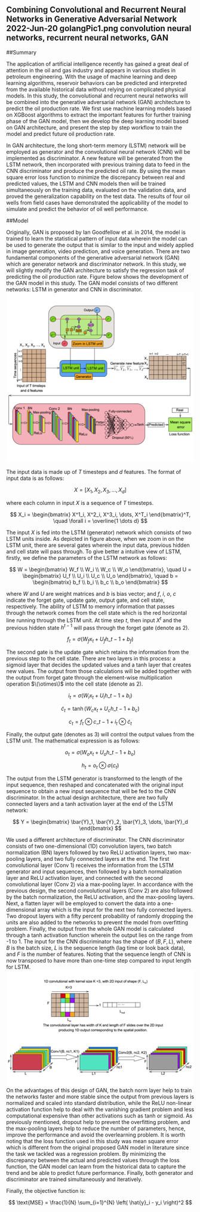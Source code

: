 Combining Convolutional and Recurrent Neural Networks in Generative Adversarial Network
2022-Jun-20
golangPic1.png
convolution neural networks, recurrent neural networks, GAN
-----
##Summary 

The application of artificial intelligence recently has gained a great deal of attention in the oil and gas industry and appears in various studies in petroleum engineering. With the usage of machine learning and deep learning algorithms, reservoir behaviors can be predicted and interpreted from the available historical data without relying on complicated physical models. In this study, the convolutional and recurrent neural networks will be combined into the generative adversarial network (GAN) architecture to predict the oil production rate. We first use machine learning models based on XGBoost algorithms to extract the important features for further training phase of the GAN model, then we develop the deep learning model based on GAN architecture, and present the step by step workflow to train the model and predict future oil production rate. 

In GAN architecture, the long short-term memory (LSTM) network will be employed as generator and the convolutional neural network (CNN) will be implemented as discriminator. A new feature will be generated from the LSTM network, then incorporated with previous training data to feed in the CNN discriminator and produce the predicted oil rate. By using the mean square error loss function to minimize the discrepancy between real and predicted values, the LSTM and CNN models then will be trained simultaneously on the training data, evaluated on the validation data, and proved the generalization capability on the test data. The results of four oil wells from field cases have demonstrated the applicability of the model to simulate and predict the behavior of oil well performance.

##Model

Originally, GAN is proposed by Ian Goodfellow et al. in 2014, the model is trained to learn the statistical pattern of input data wherein the model can be used to generate the output that is similar to the input and widely applied in image generation, video prediction, and voice generation. There are two fundamental components of the generative adversarial network (GAN) which are generator network and discriminator network. In this study, we will slightly modify the GAN architecture to satisfy the regression task of predicting the oil production rate. Figure below shows the development of the GAN model in this study. The GAN model consists of two different networks: LSTM in generator and CNN in discriminator.
![GAN](https://raw.githubusercontent.com/locluong09/blog/refs/heads/main/public/figures/gan/gan.png "Neural net")

The input data is made up of $T$ timesteps and $d$ features. The format of input data is as follows:

$$
X = [X_1, X_2, X_3, \dots, X_d]
$$

where each column in input $X$ is a sequence of $T$ timesteps.

$$
X_i = \begin{bmatrix} X^1_i, X^2_i, X^3_i, \dots, X^T_i \end{bmatrix}^T, \quad \forall i = \overline{1 \dots d}
$$

The input $X$ is fed into the LSTM (generator) network which consists of two LSTM units inside. As depicted in figure above, when we zoom in on the LSTM unit, there are several gates wherein the input data, previous hidden and cell state will pass through. To give better a intuitive view of LSTM, firstly, we define the parameters of the LSTM network as follows:

$$
W = \begin{bmatrix} W_f \\ W_i \\ W_c \\ W_o \end{bmatrix}, \quad
U = \begin{bmatrix} U_f \\ U_i \\ U_c \\ U_o \end{bmatrix}, \quad
b = \begin{bmatrix} b_f \\ b_i \\ b_c \\ b_o \end{bmatrix}
$$

where $W$ and $U$ are weight matrices and $b$ is bias vector; and $f$, $i$, $o$, $c$ indicate the forget gate, update gate, output gate, and cell state, respectively. The ability of LSTM to memory information that passes through the network comes from the cell state which is the red horizontal line running through the LSTM unit. At time step $t$, then input $X^{t}$ and the previous hidden state $h^{t-1}$ will pass through the forget gate (denote as 2).

$$
f_t = \sigma(W_f x_t + U_f h\_{t-1} + b_f)
$$

The second gate is the update gate which retains the information from the previous step to the cell state. There are two layers in this process: a sigmoid layer that decides the updated values and a tanh layer that creates new values. The output from those calculations will be added together with the output from forget gate through the element-wise multiplication operation $\(\otimes\)$ into the cell state (denote as 2).

$$
i_t = \sigma(W_i x_t + U_i h\_{t-1} + b_i)
$$

$$
\tilde{c}_t = \tanh(W_c x_t + U_c h\_{t-1} + b_c)
$$

$$
c_t = f_t \otimes c\_{t-1} + i_t \otimes \tilde{c}_t
$$

Finally, the output gate (denotes as 3) will control the output values from the LSTM unit. The mathematical expression is as follows:

$$
o_t = \sigma(W_o x_t + U_o h\_{t-1} + b_o)
$$

$$
h_t = o_t \otimes \sigma(c_t)
$$

The output from the LSTM generator is transformed to the length of the input sequence, then reshaped and concatenated with the original input sequence to obtain a new input sequence that will be fed to the CNN discriminator. In the actual design architecture, there are two fully connected layers and a tanh activation layer at the end of the LSTM network:

$$
Y = \begin{bmatrix} \bar{Y}_1, \bar{Y}_2, \bar{Y}_3, \dots, \bar{Y}_d \end{bmatrix}
$$

We used a different architecture of discriminator. The CNN discriminator consists of two one-dimensional (1D) convolution layers, two batch normalization (BN) layers followed by two ReLU activation layers, two max-pooling layers, and two fully connected layers at the end. The first convolutional layer (Conv 1) receives the information from the LSTM generator and input sequences, then followed by a batch normalization layer and ReLU activation layer, and connected with the second convolutional layer (Conv 2) via a max-pooling layer. In accordance with the previous design, the second convolutional layers (Conv 2) are also followed by the batch normalization, the ReLU activation, and the max-pooling layers. Next, a flatten layer will be employed to convert the data into a one-dimensional array which is the input for the next two fully connected layers. Two dropout layers with a fifty percent probability of randomly dropping the units are also added to the networks to prevent the model from overfitting problem. Finally, the output from the whole GAN model is calculated through a tanh activation function wherein the output lies on the range from -1 to 1. 
The input for the CNN discriminator has the shape of $(B, F, L )$, where $B$ is the batch size, $L$ is the sequence length (lag time or look back data), and $F$ is the number of features. Noting that the sequence length of CNN is now transposed to have more than one-time step compared to input length for LSTM.
![CNN](https://raw.githubusercontent.com/locluong09/blog/refs/heads/main/public/figures/gan/cnn.png "Neural net")
On the advantages of this design of GAN, the batch norm layer help to train the networks faster and more stable since the output from previous layers is normalized and scaled into standard distribution, while the ReLU non-linear activation function help to deal with the vanishing gradient problem and less computational expensive than other activations such as tanh or sigmoid. As previously mentioned, dropout help to prevent the overfitting problem, and the max-pooling layers help to reduce the number of parameters, hence, improve the performance and avoid the overlearning problem.
It is worth noting that the loss function used in this study was mean square error which is different from the original proposed GAN model in literature since the task we tackled was a regression problem. By minimizing the discrepancy between the actual and predicted values through the loss function, the GAN model can learn from the historical data to capture the trend and be able to predict future performance. Finally, both generator and discriminator are trained simultaneously and iteratively.

Finally, the objective function is:

$$
\text{MSE} = \frac{1}{N} \sum_{i=1}^{N} \left( \hat{y}_i - y_i \right)^2
$$

